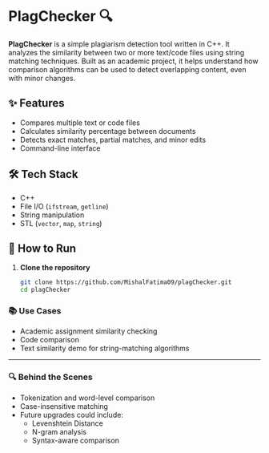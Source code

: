# PlagChecker 🔍

**PlagChecker** is a simple plagiarism detection tool written in C++. It analyzes the similarity between two or more text/code files using string matching techniques. Built as an academic project, it helps understand how comparison algorithms can be used to detect overlapping content, even with minor changes.

## ✨ Features

- Compares multiple text or code files
- Calculates similarity percentage between documents
- Detects exact matches, partial matches, and minor edits
- Command-line interface

## 🛠 Tech Stack

- C++
- File I/O (`ifstream`, `getline`)
- String manipulation
- STL (`vector`, `map`, `string`)

## 🚀 How to Run

1. **Clone the repository**
   ```bash
   git clone https://github.com/MishalFatima09/plagChecker.git
   cd plagChecker
   
 ### 📚 Use Cases

- Academic assignment similarity checking  
- Code comparison  
- Text similarity demo for string-matching algorithms

---

### 🔍 Behind the Scenes

- Tokenization and word-level comparison  
- Case-insensitive matching  
- Future upgrades could include:
  - Levenshtein Distance  
  - N-gram analysis  
  - Syntax-aware comparison
